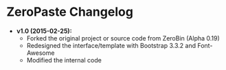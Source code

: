 # ZeroPaste Changelog

* **v1.0 (2015-02-25):**
  - Forked the original project or source code from ZeroBin (Alpha 0.19)
  - Redesigned the interface/template with Bootstrap 3.3.2 and Font-Awesome
  - Modified the internal code
